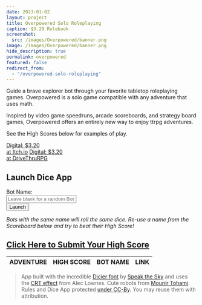 ```yaml
---
date: 2023-01-02
layout: project
title: Overpowered Solo Roleplaying
caption: $3.20 Rulebook
screenshot:
  src: /images/Overpowered/banner.png
image: /images/Overpowered/banner.png
hide_description: true
permalink: overpowered
featured: false
redirect_from:
  - "/overpowered-solo-roleplaying"
---
```


Guide a brave explorer bot through your favorite tabletop roleplaying games. Overpowered is a solo game compatible with any adventure that uses math.

Inspired by video game speedruns, arcade scoreboards, and strategy board games, Overpowered offers an entirely new way to enjoy ttrpg adventures.

See the High Scores below for examples of play.

<div class="shopping-buttons">
<a target="_blank" href="https://technicalgrimoire.itch.io/overpowered-solo-roleplaying" class="btn btn-primary itchBTN">Digital: $3.20<br>at Itch.io</a>
<a target="_blank" href="https://www.drivethrurpg.com/product/421856/Overpowered-Solo-Roleplaying" class="btn btn-primary dtrpgBTN">Digital: $3.20<br>at DriveThruRPG</a>
</div>

## Launch Dice App

<form class="form-inline" target="_blank" action="/overpowered-app" method="get" >
  <div class="form-group">
    Bot Name: 
  </div>
  <div class="form-group col-6 mx-sm-3">
      <input style="width: inherit;" type="text" name="name" class="form-control" id="botName" placeholder="Leave blank for a random Bot name">
  </div>
  <button type="submit" class="btn btn-primary">Launch</button>
</form>

_Bots with the same name will roll the same dice. Re-use a name from the Scoreboard below and try to beat their High Score!_

## [Click Here to Submit Your High Score](https://docs.google.com/forms/d/e/1FAIpQLSdEXARUVTmTKCAVsnur_qb3Wj-nu7fMiXfNMBGnhINsNBbrBw/viewform?usp=sf_link)

<table class="overpowered-scores" id="overpowered-table">
    <thead>
        <tr>
            <th>ADVENTURE</th>
            <th>HIGH SCORE</th>
            <th>BOT NAME</th>
            <th>LINK</th>
        </tr>
    </thead>
</table>

> App built with the incredible [Dicier font](https://speakthesky.itch.io/typeface-dicier) by [Speak the Sky](https://speakthesky.com/) and uses the [CRT effect](http://aleclownes.com/2017/02/01/crt-display.html) from Alec Lownes. Cute robots from [Mounir Tohami](https://mounirtohami.itch.io/26-animated-pixelart-robots). Rules and Dice App protected [under CC-By](https://creativecommons.org/licenses/by/4.0/). You may reuse them with attribution.

<script>

  window.addEventListener('DOMContentLoaded', function () {
  var galley = document.getElementById('images');
  var viewer = new Viewer(galley,{navbar: 0, title:0, toolbar:0});
});
//get the json file and parse it 
fetch('https://docs.google.com/spreadsheets/d/1uwQ7oMT0iNbTsIxKXU7_7ufZijF1L6jbDpr6qdX60Ew/gviz/tq?tqx=out:json&sheet=Responses1&header=1')
  .then(
    function (response) {
      if (response.status !== 200) {
        console.log('Looks like there was a problem. Status Code: ' +
          response.status);
        return;
      }

      // Examine the text in the response
      response.text().then(function (data) {

        // break the textblock into an array of lines
        var lines = data.split('\n');
        // remove one line, starting at the first position
        lines.splice(0, 1);
        // join the array back into a single string
        var dataText = lines.join('\n');

        responseJSON = JSON.parse(
          dataText.replace(/(^google\.visualization\.Query\.setResponse\(|\);$)/g, '')
        );

        console.log(responseJSON);

        //Build out the table from JSON data
        const tbl = document.getElementById('overpowered-table');
        const tblBody = document.createElement("tbody");

        /** GOOGLE SHEET COLs 
         * 0 - timestamp
         * 1 - name
         * 2 - name link
         * 3 - adventure
         * 4 - adventure Link
         * 5 - playthrough link
         * 6 - score
         * 7 - bot name
         * 8 - email (DISABLED)
         **/

        for (let i = 0; i < responseJSON.table.rows.length; i++) { //for each row
          const row = document.createElement("tr");

          console.log("ADVENTURE");

          //ADVENTURE
          advCell = document.createElement("td");
          advHTML = "";
          advHTML = responseJSON.table.rows[i].c[3].v;
          if (responseJSON.table.rows[i].c[4]?.v) {
            advHTML = "<a target=\"_blank\" href=\"" + responseJSON.table.rows[i].c[4].v + "\">" + advHTML + "</a>";
          }
          advCell.innerHTML = advHTML;
          row.appendChild(advCell);

          console.log("HIGH SCORE");

          //HIGH SCORE
          scoreCell = document.createElement("td");
          scoreHTML = "";
          scoreHTML = responseJSON.table.rows[i].c[6].v + " Overpower<br>by ";
          if (responseJSON.table.rows[i].c[2]?.v) {
            scoreHTML = scoreHTML + "<a target=\"_blank\" href=\"" + responseJSON.table.rows[i].c[2].v + "\">" + responseJSON.table.rows[i].c[1].v + "</a>";
          } else {
            scoreHTML = scoreHTML + responseJSON.table.rows[i].c[1].v;
          }
          scoreCell.innerHTML = scoreHTML;
          row.appendChild(scoreCell);

          console.log("BOT NAME");

          //BOT NAME
          botCell = document.createElement("td");
          botHTML = "<a target=\"_blank\" href=\"/overpowered-app?name=" + responseJSON.table.rows[i].c[7].v + "\">" + responseJSON.table.rows[i].c[7].v + "</a>";
          botCell.innerHTML = botHTML;
          row.appendChild(botCell);

          console.log("LINK");

          //Playthrough LINK
          playCell = document.createElement("td");
          if (responseJSON.table.rows[i].c[5]?.v) {
            playHTML = "<a target=\"_blank\" href=\"" + responseJSON.table.rows[i].c[5].v + "\">LINK</a>";
            playCell.innerHTML = playHTML;
          }
          row.appendChild(playCell);

          //finally, append the row to the body
          tblBody.appendChild(row);
        }
        //append the body to the table itself
        tbl.appendChild(tblBody);
      });
    }
  )
  .catch(function (err) {
    console.log('Fetch Error :-S', err);
  });

</script>
